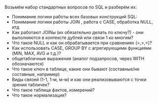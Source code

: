 Возьмём набор стандартных вопросов по SQL и разберём их:

- Понимание логики работы всех базовых конструкций SQL: 
- Понимание логики работы JOIN , работа с CASE, обработка NULL, итд
- Как работают JOINы (их обязательно делать по ключу?) - они выполняются в контексте дублей или связи 1 ко многим? 
- Что такое NULL и как он обрабатывается при сравнениях (=,>,<)?
- Как использовать CASE, GROUP BY с агрегирующими функциями (MIN, MAX, AVG и т.д.)? 
- общетабличные выражения (аналог подзапросов, через WITH обозначаются)
- Что такое ключ в таблице, какие они бывают (составные/не составные, например)
- Виды связей (1-1, 1-м, м-м) и как они реализовываются с точки зрения табличек?
- Что такое таблица фактов, измерений?
- Что такое нормализация?



